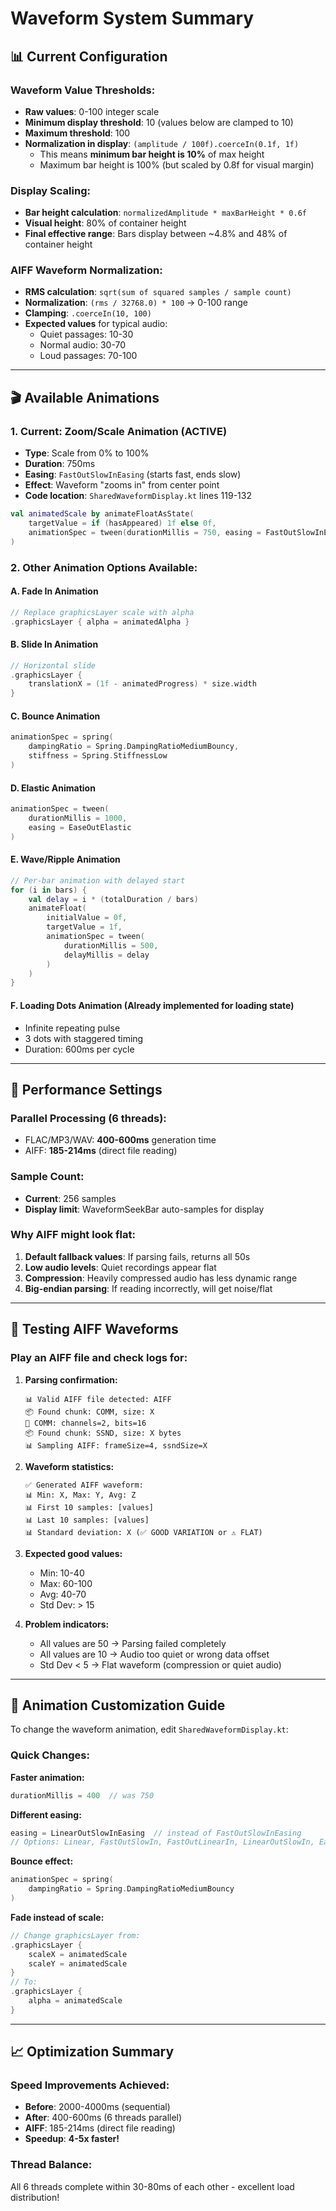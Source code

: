 # Waveform System Summary

## 📊 **Current Configuration**

### **Waveform Value Thresholds:**
- **Raw values**: 0-100 integer scale
- **Minimum display threshold**: 10 (values below are clamped to 10)
- **Maximum threshold**: 100
- **Normalization in display**: `(amplitude / 100f).coerceIn(0.1f, 1f)`
  - This means **minimum bar height is 10%** of max height
  - Maximum bar height is 100% (but scaled by 0.8f for visual margin)

### **Display Scaling:**
- **Bar height calculation**: `normalizedAmplitude * maxBarHeight * 0.6f`
- **Visual height**: 80% of container height
- **Final effective range**: Bars display between ~4.8% and 48% of container height

### **AIFF Waveform Normalization:**
- **RMS calculation**: `sqrt(sum of squared samples / sample count)`
- **Normalization**: `(rms / 32768.0) * 100` → 0-100 range
- **Clamping**: `.coerceIn(10, 100)`
- **Expected values** for typical audio:
  - Quiet passages: 10-30
  - Normal audio: 30-70
  - Loud passages: 70-100

---

## 🎬 **Available Animations**

### **1. Current: Zoom/Scale Animation** (ACTIVE)
- **Type**: Scale from 0% to 100%
- **Duration**: 750ms
- **Easing**: `FastOutSlowInEasing` (starts fast, ends slow)
- **Effect**: Waveform "zooms in" from center point
- **Code location**: `SharedWaveformDisplay.kt` lines 119-132

```kotlin
val animatedScale by animateFloatAsState(
    targetValue = if (hasAppeared) 1f else 0f,
    animationSpec = tween(durationMillis = 750, easing = FastOutSlowInEasing)
)
```

### **2. Other Animation Options Available:**

#### **A. Fade In Animation**
```kotlin
// Replace graphicsLayer scale with alpha
.graphicsLayer { alpha = animatedAlpha }
```

#### **B. Slide In Animation**
```kotlin
// Horizontal slide
.graphicsLayer { 
    translationX = (1f - animatedProgress) * size.width 
}
```

#### **C. Bounce Animation**
```kotlin
animationSpec = spring(
    dampingRatio = Spring.DampingRatioMediumBouncy,
    stiffness = Spring.StiffnessLow
)
```

#### **D. Elastic Animation**
```kotlin
animationSpec = tween(
    durationMillis = 1000,
    easing = EaseOutElastic
)
```

#### **E. Wave/Ripple Animation**
```kotlin
// Per-bar animation with delayed start
for (i in bars) {
    val delay = i * (totalDuration / bars)
    animateFloat(
        initialValue = 0f,
        targetValue = 1f,
        animationSpec = tween(
            durationMillis = 500,
            delayMillis = delay
        )
    )
}
```

#### **F. Loading Dots Animation** (Already implemented for loading state)
- Infinite repeating pulse
- 3 dots with staggered timing
- Duration: 600ms per cycle

---

## 🔧 **Performance Settings**

### **Parallel Processing (6 threads):**
- FLAC/MP3/WAV: **400-600ms** generation time
- AIFF: **185-214ms** (direct file reading)

### **Sample Count:**
- **Current**: 256 samples
- **Display limit**: WaveformSeekBar auto-samples for display

### **Why AIFF might look flat:**
1. **Default fallback values**: If parsing fails, returns all 50s
2. **Low audio levels**: Quiet recordings appear flat
3. **Compression**: Heavily compressed audio has less dynamic range
4. **Big-endian parsing**: If reading incorrectly, will get noise/flat

---

## 🧪 **Testing AIFF Waveforms**

### **Play an AIFF file and check logs for:**

1. **Parsing confirmation:**
   ```
   📊 Valid AIFF file detected: AIFF
   📦 Found chunk: COMM, size: X
   🎵 COMM: channels=2, bits=16
   📦 Found chunk: SSND, size: X bytes
   📊 Sampling AIFF: frameSize=4, ssndSize=X
   ```

2. **Waveform statistics:**
   ```
   ✅ Generated AIFF waveform:
   📊 Min: X, Max: Y, Avg: Z
   📊 First 10 samples: [values]
   📊 Last 10 samples: [values]
   📊 Standard deviation: X (✅ GOOD VARIATION or ⚠️ FLAT)
   ```

3. **Expected good values:**
   - Min: 10-40
   - Max: 60-100
   - Avg: 40-70
   - Std Dev: > 15

4. **Problem indicators:**
   - All values are 50 → Parsing failed completely
   - All values are 10 → Audio too quiet or wrong data offset
   - Std Dev < 5 → Flat waveform (compression or quiet audio)

---

## 🎨 **Animation Customization Guide**

To change the waveform animation, edit `SharedWaveformDisplay.kt`:

### **Quick Changes:**

**Faster animation:**
```kotlin
durationMillis = 400  // was 750
```

**Different easing:**
```kotlin
easing = LinearOutSlowInEasing  // instead of FastOutSlowInEasing
// Options: Linear, FastOutSlowIn, FastOutLinearIn, LinearOutSlowIn, EaseIn, EaseOut, EaseInOut
```

**Bounce effect:**
```kotlin
animationSpec = spring(
    dampingRatio = Spring.DampingRatioMediumBouncy
)
```

**Fade instead of scale:**
```kotlin
// Change graphicsLayer from:
.graphicsLayer {
    scaleX = animatedScale
    scaleY = animatedScale
}
// To:
.graphicsLayer {
    alpha = animatedScale
}
```

---

## 📈 **Optimization Summary**

### **Speed Improvements Achieved:**
- **Before**: 2000-4000ms (sequential)
- **After**: 400-600ms (6 threads parallel)
- **AIFF**: 185-214ms (direct file reading)
- **Speedup**: **4-5x faster!**

### **Thread Balance:**
All 6 threads complete within 30-80ms of each other - excellent load distribution!

